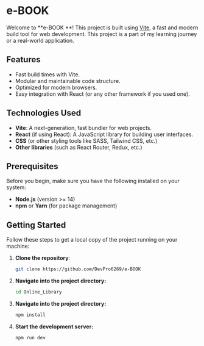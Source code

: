 # e-BOOK

Welcome to **e-BOOK **! This project is built using [Vite](https://vitejs.dev/), a fast and modern build tool for web development. This project is a part of my learning journey or a real-world application.

## Features

- Fast build times with Vite.
- Modular and maintainable code structure.
- Optimized for modern browsers.
- Easy integration with React (or any other framework if you used one).

## Technologies Used

- **Vite**: A next-generation, fast bundler for web projects.
- **React** (if using React): A JavaScript library for building user interfaces.
- **CSS** (or other styling tools like SASS, Tailwind CSS, etc.)
- **Other libraries** (such as React Router, Redux, etc.)

## Prerequisites

Before you begin, make sure you have the following installed on your system:

- **Node.js** (version >= 14)
- **npm** or **Yarn** (for package management)

## Getting Started

Follow these steps to get a local copy of the project running on your machine:

1. **Clone the repository**:
   ```bash
   git clone https://github.com/DevPro6269/e-BOOK

2. **Navigate into the project directory:**
   ```bash
   cd Online_Library
3. **Navigate into the project directory:**
   ```bash
   npm install
3. **Start the development server:**
   ```bash
   npm run dev

